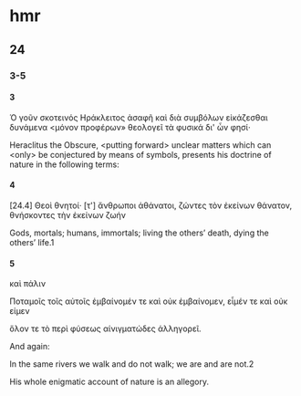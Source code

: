 # hmr
## 24
### 3-5
#### 3
Ὁ γοῦν σκοτεινός Ηράκλειτος ἀσαφῆ καὶ διὰ συμβόλων εἰκάζεσθαι δυνάμενα <μόνον προφέρων» θεολογεῖ τὰ φυσικά δι' ὧν φησί· 

Heraclitus the Obscure, \<putting forward\> unclear matters which can \<only\> be conjectured by means of symbols, presents his doctrine of nature in the following terms:
#### 4
[24.4] Θεοὶ θνητοί· [τ'] ἄνθρωποι ἀθάνατοι, ζώντες τὸν ἐκείνων θάνατον, θνήσκοντες τὴν ἐκείνων ζωήν

Gods, mortals; humans, immortals; living the others’ death, dying the others’ life.1
#### 5
καὶ πάλιν

Ποταμοῖς τοῖς αὐτοῖς ἐμβαίνομέν τε καὶ οὐκ ἐμβαίνομεν, εἶμέν τε καὶ οὐκ εἰμεν

ὅλον τε τὸ περὶ φύσεως αίνιγματώδες άλληγορεῖ.

And again:

In the same rivers we walk and do not walk; we are and are not.2

His whole enigmatic account of nature is an allegory. 

